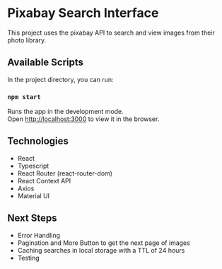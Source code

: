 # Pixabay Search Interface

This project uses the pixabay API to search and view images from their photo library. 

## Available Scripts

In the project directory, you can run:

### `npm start`

Runs the app in the development mode.\
Open [http://localhost:3000](http://localhost:3000) to view it in the browser.

## Technologies

- React
- Typescript
- React Router (react-router-dom)
- React Context API
- Axios
- Material UI

## Next Steps

- Error Handling
- Pagination and More Button to get the next page of images
- Caching searches in local storage with a TTL of 24 hours
- Testing
